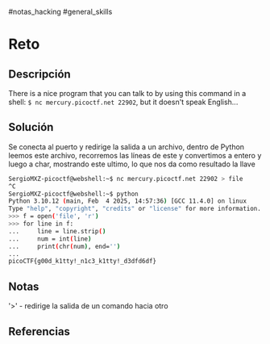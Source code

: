 #notas_hacking #general_skills
# Reto
## Descripción
There is a nice program that you can talk to by using this command in a shell: `$ nc mercury.picoctf.net 22902`, but it doesn't speak English...
## Solución
Se conecta al puerto y redirige la salida a un archivo, dentro de Python leemos este archivo,
recorremos las líneas de este y convertimos a entero y luego a char, mostrando este ultimo,
lo que nos da como resultado la llave
```bash
SergioMXZ-picoctf@webshell:~$ nc mercury.picoctf.net 22902 > file
^C
SergioMXZ-picoctf@webshell:~$ python
Python 3.10.12 (main, Feb  4 2025, 14:57:36) [GCC 11.4.0] on linux
Type "help", "copyright", "credits" or "license" for more information.
>>> f = open('file', 'r')
>>> for line in f:
...     line = line.strip()
...     num = int(line)
...     print(chr(num), end='')
... 
picoCTF{g00d_k1tty!_n1c3_k1tty!_d3dfd6df}
```
## Notas
'>' - redirige la salida de un comando hacia otro
## Referencias

